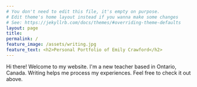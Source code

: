 ```yaml
---
# You don't need to edit this file, it's empty on purpose.
# Edit theme's home layout instead if you wanna make some changes
# See: https://jekyllrb.com/docs/themes/#overriding-theme-defaults
layout: page
title:
permalink: /
feature_image: /assets/writing.jpg
feature_text: <h2>Personal Portfolio of Emily Crawford</h2>
---
```


Hi there! Welcome to my website. I'm a new teacher based in Ontario, Canada. Writing helps me process my experiences. Feel free to check it out above.